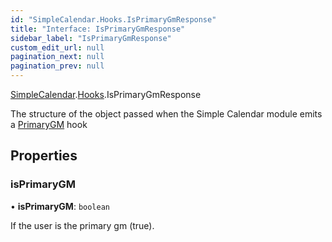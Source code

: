 ```yaml
---
id: "SimpleCalendar.Hooks.IsPrimaryGmResponse"
title: "Interface: IsPrimaryGmResponse"
sidebar_label: "IsPrimaryGmResponse"
custom_edit_url: null
pagination_next: null
pagination_prev: null
---
```


[SimpleCalendar](../namespaces/SimpleCalendar.md).[Hooks](../namespaces/SimpleCalendar.Hooks.md).IsPrimaryGmResponse

The structure of the object passed when the Simple Calendar module emits a [PrimaryGM](../namespaces/SimpleCalendar.Hooks.md#primarygm) hook

## Properties

### isPrimaryGM

• **isPrimaryGM**: `boolean`

If the user is the primary gm (true).
